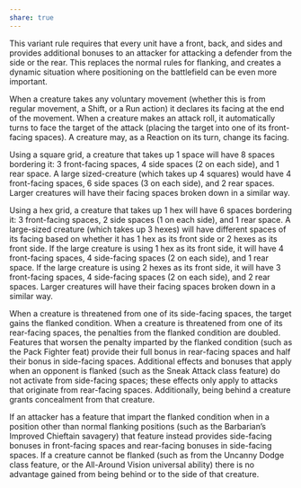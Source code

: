 ```yaml
---
share: true
---
```

This variant rule requires that every unit have a front, back, and sides and provides additional bonuses to an attacker for attacking a defender from the side or the rear. This replaces the normal rules for flanking, and creates a dynamic situation where positioning on the battlefield can be even more important.

When a creature takes any voluntary movement (whether this is from regular movement, a Shift, or a Run action) it declares its facing at the end of the movement. When a creature makes an attack roll, it automatically turns to face the target of the attack (placing the target into one of its front-facing spaces). A creature may, as a Reaction on its turn, change its facing.

Using a square grid, a creature that takes up 1 space will have 8 spaces bordering it: 3 front-facing spaces, 4 side spaces (2 on each side), and 1 rear space. A large sized-creature (which takes up 4 squares) would have 4 front-facing spaces, 6 side spaces (3 on each side), and 2 rear spaces. Larger creatures will have their facing spaces broken down in a similar way.

Using a hex grid, a creature that takes up 1 hex will have 6 spaces bordering it: 3 front-facing spaces, 2 side spaces (1 on each side), and 1 rear space. A large-sized creature (which takes up 3 hexes) will have different spaces of its facing based on whether it has 1 hex as its front side or 2 hexes as its front side. If the large creature is using 1 hex as its front side, it will have 4 front-facing spaces, 4 side-facing spaces (2 on each side), and 1 rear space. If the large creature is using 2 hexes as its front side, it will have 3 front-facing spaces, 4 side-facing spaces (2 on each side), and 2 rear spaces. Larger creatures will have their facing spaces broken down in a similar way.

When a creature is threatened from one of its side-facing spaces, the target gains the flanked condition. When a creature is threatened from one of its rear-facing spaces, the penalties from the flanked condition are doubled. Features that worsen the penalty imparted by the flanked condition (such as the Pack Fighter feat) provide their full bonus in rear-facing spaces and half their bonus in side-facing spaces. Additional effects and bonuses that apply when an opponent is flanked (such as the Sneak Attack class feature) do not activate from side-facing spaces; these effects only apply to attacks that originate from rear-facing spaces. Additionally, being behind a creature grants concealment from that creature.

If an attacker has a feature that impart the flanked condition when in a position other than normal flanking positions (such as the Barbarian’s Improved Chieftain savagery) that feature instead provides side-facing bonuses in front-facing spaces and rear-facing bonuses in side-facing spaces. If a creature cannot be flanked (such as from the Uncanny Dodge class feature, or the All-Around Vision universal ability) there is no advantage gained from being behind or to the side of that creature.